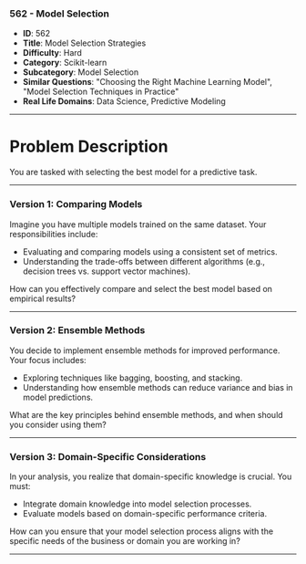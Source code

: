 ### 562 - Model Selection

- **ID**: 562
- **Title**: Model Selection Strategies
- **Difficulty**: Hard
- **Category**: Scikit-learn
- **Subcategory**: Model Selection
- **Similar Questions**: "Choosing the Right Machine Learning Model", "Model Selection Techniques in Practice"
- **Real Life Domains**: Data Science, Predictive Modeling

---

# Problem Description

You are tasked with selecting the best model for a predictive task.

---

### Version 1: Comparing Models

Imagine you have multiple models trained on the same dataset. Your responsibilities include:

- Evaluating and comparing models using a consistent set of metrics.
- Understanding the trade-offs between different algorithms (e.g., decision trees vs. support vector machines).

How can you effectively compare and select the best model based on empirical results?

---

### Version 2: Ensemble Methods

You decide to implement ensemble methods for improved performance. Your focus includes:

- Exploring techniques like bagging, boosting, and stacking.
- Understanding how ensemble methods can reduce variance and bias in model predictions.

What are the key principles behind ensemble methods, and when should you consider using them?

---

### Version 3: Domain-Specific Considerations

In your analysis, you realize that domain-specific knowledge is crucial. You must:

- Integrate domain knowledge into model selection processes.
- Evaluate models based on domain-specific performance criteria.

How can you ensure that your model selection process aligns with the specific needs of the business or domain you are working in?

---

